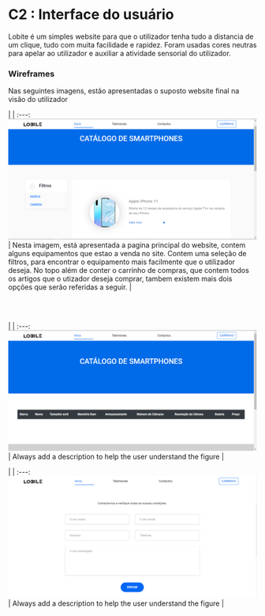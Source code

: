# C2 : Interface do usuário

Lobite é um simples website para que o utilizador tenha tudo a distancia de um clique, tudo com muita facilidade e rapidez. Foram usadas cores neutras para apelar ao utilizador e auxiliar a atividade sensorial do utilizador.


### Wireframes

Nas seguintes imagens, estão apresentadas o suposto website final na visão do utilizador

| |
:---:
![An alternative description](images/imagem1.png) |
  Nesta imagem, está apresentada a pagina principal do website, contem alguns equipamentos que estao a venda no site. Contem uma seleção de filtros, para encontrar o equipamento mais facilmente que o utilizador deseja. No topo além de conter o carrinho de compras, que contem todos os artigos que o utizador deseja comprar, tambem existem mais dois opções que serão referidas a seguir. |

<br />
<br />

| |
:---:
![An alternative description](images/imagem2.png) |
Always add a description to help the user understand the figure |


| |
:---:
![An alternative description](images/imagem3.png) |
Always add a description to help the user understand the figure |



